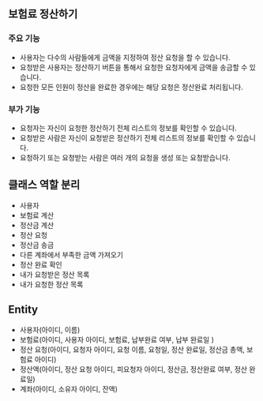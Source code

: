 ## 보험료 정산하기

### 주요 기능
- 사용자는 다수의 사람들에게 금액을 지정하여 정산 요청을 할 수 있습니다.
- 요청받은 사용자는 정산하기 버튼을 통해서 요청한 요청자에게 금액을
  송금할 수 있습니다.
- 요청한 모든 인원이 정산을 완료한 경우에는 해당 요청은 정산완료
  처리됩니다.

### 부가 기능
- 요청자는 자신이 요청한 정산하기 전체 리스트의 정보를 확인할 수
  있습니다.
- 요청받은 사람은 자신이 요청받은 정산하기 전체 리스트의 정보를 확인할 수
  있습니다.
- 요청하기 또는 요청받는 사람은 여러 개의 요청을 생성 또는 요청받습니다.

## 클래스 역할 분리
- 사용자
- 보험료 계산
- 정산금 계산
- 정산 요청
- 정산금 송금
- 다른 계좌에서 부족한 금액 가져오기
- 정산 완료 확인
- 내가 요청받은 정산 목록
- 내가 요청한 정산 목록

## Entity
- 사용자(아이디, 이름)
- 보험료(아이디, 사용자 아이디, 보험료, 납부완료 여부, 납부 완료일 )
- 정산 요청(아이디, 요청자 아이디, 요청 이름, 요청일, 정산 완료일, 정산금 총액, 보험료 아이디)
- 정산액(아이디, 정산 요청 아이디, 피요청자 아이디, 정산금, 정산완료 여부, 정산 완료일)
- 계좌(아이디, 소유자 아이디, 잔액)
